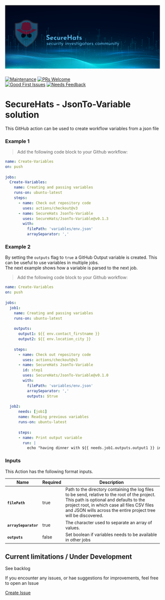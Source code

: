 ![logo](./media/sh-banner.png)
=========
[![Maintenance](https://img.shields.io/maintenance/yes/2023.svg?style=flat-square)]()
[![PRs Welcome](https://img.shields.io/badge/PRs-welcome-brightgreen.svg?style=flat-square)](http://makeapullrequest.com)</br>
[![Good First Issues](https://img.shields.io/github/issues/securehats/toolbox/good%20first%20issue?color=important&label=good%20first%20issue&style=flat)](https://github.com/securehats/toolbox/issues?q=is%3Aissue+is%3Aopen+label%3A%22good+first+issue%22)
[![Needs Feedback](https://img.shields.io/github/issues/securehats/toolbox/needs%20feedback?color=blue&label=needs%20feedback%20&style=flat)](https://github.com/securehats/toolbox/issues?q=is%3Aopen+is%3Aissue+label%3A%22needs+feedback%22)

# SecureHats - JsonTo-Variable solution

This GitHub action can be used to create workflow variables from a json file<br />

### Example 1

> Add the following code block to your Github workflow:
  
  
```yaml
name: Create-Variables
on: push

jobs:
  Create-Variables:
    name: Creating and passing variables
    runs-on: ubuntu-latest
    steps:
      - name: Check out repository code
        uses: actions/checkout@v3
      - name: SecureHats JsonTo-Variable
        uses: SecureHats/JsonTo-Variable@v0.1.3
        with:
          filePath: 'variables/env.json'
          arraySeparator: ','
```

### Example 2

By setting the `outputs` flag to `true` a GitHub Output variable is created. This can be useful to use variables in multiple jobs.  
The next example shows how a variable is parsed to the next job.
  
  
  
> Add the following code block to your Github workflow:

```yaml
name: Create-Variables
on: push

jobs:
  job1:
    name: Creating and passing variables
    runs-on: ubuntu-latest
    
    outputs:
      output1: ${{ env.contact_firstname }}
      output2: ${{ env.location_city }}
    
    steps:
      - name: Check out repository code
        uses: actions/checkout@v3
      - name: SecureHats JsonTo-Variable
        id: step1
        uses: SecureHats/JsonTo-Variable@v0.1.0
        with:
          filePath: 'variables/env.json'
          arraySeparator: ','
          outputs: $true

  job2:
      needs: [job1]
      name: Reading previous variables
      runs-on: ubuntu-latest    

      steps:
      - name: Print output variable
        run: |
          echo "having dinner with ${{ needs.job1.outputs.output1 }} in ${{ needs.job1.outputs.output2 }}"
```

### Inputs

This Action has the following format inputs.

| Name | Required | Description
|-|-|-|
| **`filePath`**  | true | Path to the directory containing the log files to be send, relative to the root of the project.<br /> This path is optional and defaults to the project root, in which case all files CSV files and JSON wills across the entire project tree will be discovered.  
| **`arraySeparator`** | true | The character used to separate an array of values.
| **`outputs`** | false | Set boolean if variables needs to be available in other jobs


## Current limitations / Under Development

See backlog

If you encounter any issues, or hae suggestions for improvements, feel free to open an Issue

[Create Issue](../../issues/new/choose)
